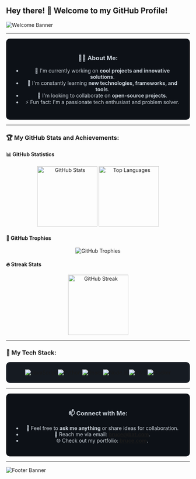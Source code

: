 ## Hey there! 👋 Welcome to my GitHub Profile!

![Welcome Banner](https://capsule-render.vercel.app/api?type=waving&color=gradient&height=200&text=Welcome!&fontSize=40&fontAlign=50&fontAlignY=40&desc=I'm%20cxbrucewayen!&descAlign=50&descAlignY=60&theme=dark)

---

<div align="center" style="background-color: #0d1117; color: #c9d1d9; padding: 20px; border-radius: 10px;">

### 🧑‍💻 About Me:
- 🔭 I'm currently working on **cool projects and innovative solutions**.
- 🌱 I'm constantly learning **new technologies, frameworks, and tools**.
- 👯 I'm looking to collaborate on **open-source projects**.
- ⚡ Fun fact: I'm a passionate tech enthusiast and problem solver.

</div>

---

### 🏆 My GitHub Stats and Achievements:

#### 📊 **GitHub Statistics**
<div align="center">
  <img src="https://github-readme-stats.vercel.app/api?username=cxbrucewayen&show_icons=true&theme=dark&count_private=true&hide_border=true" alt="GitHub Stats" height="165" />
  <img src="https://github-readme-stats.vercel.app/api/top-langs/?username=cxbrucewayen&layout=compact&theme=dark&hide_border=true" alt="Top Languages" height="165" />
</div>

#### 🏅 **GitHub Trophies**
<div align="center">
  <img src="https://github-profile-trophy.vercel.app/?username=cxbrucewayen&theme=darkhub&no-frame=true&row=1&column=6" alt="GitHub Trophies" />
</div>

#### 🔥 **Streak Stats**
<div align="center">
  <img src="https://streak-stats.demolab.com/?user=cxbrucewayen&theme=dark&hide_border=true" alt="GitHub Streak" height="165" />
</div>

---

### 🚀 My Tech Stack:
<div align="center" style="background-color: #161b22; padding: 20px; border-radius: 10px;">
  <img src="https://img.shields.io/badge/Code-JavaScript-informational?style=flat&logo=javascript&logoColor=white&color=2bbc8a" alt="JavaScript" />
  <img src="https://img.shields.io/badge/Code-Python-informational?style=flat&logo=python&logoColor=white&color=2bbc8a" alt="Python" />
  <img src="https://img.shields.io/badge/Framework-React-informational?style=flat&logo=react&logoColor=white&color=2bbc8a" alt="React" />
  <img src="https://img.shields.io/badge/Framework-Node.js-informational?style=flat&logo=node.js&logoColor=white&color=2bbc8a" alt="Node.js" />
  <img src="https://img.shields.io/badge/Cloud-AWS-informational?style=flat&logo=amazon-aws&logoColor=white&color=2bbc8a" alt="AWS" />
  <img src="https://img.shields.io/badge/Tools-Docker-informational?style=flat&logo=docker&logoColor=white&color=2bbc8a" alt="Docker" />
</div>

---

<div align="center" style="background-color: #0d1117; color: #c9d1d9; padding: 20px; border-radius: 10px;">

### 📫 Connect with Me:
- 💬 Feel free to **ask me anything** or share ideas for collaboration.
- 📧 Reach me via email: **[bruce@bat.com](mailto:brucel@bat.com)**.
- 🌐 Check out my portfolio: **[bruce.com](https://bruce.com)**.

</div>

---

![Footer Banner](https://capsule-render.vercel.app/api?type=waving&color=gradient&height=100&section=footer&theme=dark)
